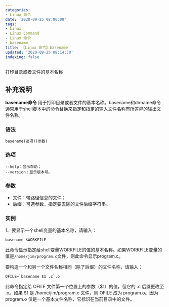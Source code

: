 ```yaml
---
categories:
- Linux 命令
date: '2020-09-25 08:00:00'
tags:
- Linux
- Linux Command
- Linux 命令
- basename
title: 【Linux 命令】basename
updated: '2020-09-25 08:14:30'
indexing: false
---
```


打印目录或者文件的基本名称

## 补充说明

**basename命令** 用于打印目录或者文件的基本名称。basename和dirname命令通常用于shell脚本中的命令替换来指定和指定的输入文件名称有所差异的输出文件名称。

###  语法

```shell
basename(选项)(参数)
```

###  选项

```shell
--help：显示帮助；
--version：显示版本号。
```

###  参数

* 文件：带路径信息的文件；
* 后缀：可选参数，指定要去除的文件后缀字符串。

###  实例

1、要显示一个shell变量的基本名称，请输入：

```shell
basename $WORKFILE
```

此命令显示指定给shell变量WORKFILE的值的基本名称。如果WORKFILE变量的值是`/home/jim/program.c`文件，则此命令显示program.c。

要构造一个和另一个文件名称相同（除了后缀）的文件名称，请输入：

```shell
OFILE=`basename $1 .c`.o
```

此命令指定给 OFILE 文件第一个位置上的参数（$1）的值，但它的 .c 后缀更改至 .o。如果 $1 是 /home/jim/program.c 文件，则 OFILE 成为 program.o。因为 program.o 仅是一个基本文件名称，它标识在当前目录中的文件。


<!-- Linux命令行搜索引擎：https://jaywcjlove.github.io/linux-command/ -->